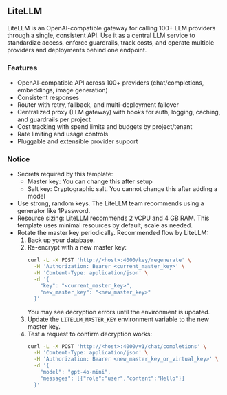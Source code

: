 ## LiteLLM

LiteLLM is an OpenAI-compatible gateway for calling 100+ LLM providers through a single, consistent API. Use it as a central LLM service to standardize access, enforce guardrails, track costs, and operate multiple providers and deployments behind one endpoint.

### Features

- OpenAI-compatible API across 100+ providers (chat/completions, embeddings, image generation)
- Consistent responses
- Router with retry, fallback, and multi-deployment failover
- Centralized proxy (LLM gateway) with hooks for auth, logging, caching, and guardrails per project
- Cost tracking with spend limits and budgets by project/tenant
- Rate limiting and usage controls
- Pluggable and extensible provider support

### Notice

- Secrets required by this template:
  - Master key: You can change this after setup
  - Salt key: Cryptographic salt. You cannot change this after adding a model
- Use strong, random keys. The LiteLLM team recommends using a generator like 1Password.
- Resource sizing: LiteLLM recommends 2 vCPU and 4 GB RAM. This template uses minimal resources by default, scale as needed.
- Rotate the master key periodically. Recommended flow by LiteLLM:
  1) Back up your database.
  2) Re-encrypt with a new master key:
     ```bash
     curl -L -X POST 'http://<host>:4000/key/regenerate' \
       -H 'Authorization: Bearer <current_master_key>' \
       -H 'Content-Type: application/json' \
       -d '{
         "key": "<current_master_key>",
         "new_master_key": "<new_master_key>"
       }'
     ```
     You may see decryption errors until the environment is updated.
  3) Update the `LITELLM_MASTER_KEY` environment variable to the new master key.
  4) Test a request to confirm decryption works:
     ```bash
     curl -L -X POST 'http://<host>:4000/v1/chat/completions' \
       -H 'Content-Type: application/json' \
       -H 'Authorization: Bearer <new_master_key_or_virtual_key>' \
       -d '{
         "model": "gpt-4o-mini",
         "messages": [{"role":"user","content":"Hello"}]
       }'
     ```
